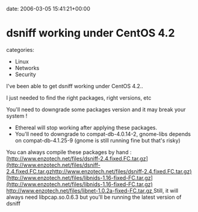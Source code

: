 


date: 2006-03-05 15:41:21+00:00


# dsniff working under CentOS 4.2

categories:
- Linux
- Networks
- Security


I've been able to get dsniff working under CentOS 4.2..

I just needed to find the right packages, right versions, etc

<!-- more -->

You'll need to downgrade some packages version and it may break your system !
- Ethereal will stop working after applying these packages.
- You'll need to downgrade to compat-db-4.0.14-2, gnome-libs depends on compat-db-4.1.25-9 (gnome is still running fine but that's risky)

You can always compile these packages by hand :
[http://www.enzotech.net/files/dsniff-2.4.fixed.FC.tar.gz](http://www.enzotech.net/files/dsniff-2.4.fixed.FC.tar.gzhttp://www.enzotech.net/files/dsniff-2.4.fixed.FC.tar.gz)
[http://www.enzotech.net/files/libnids-1.16-fixed-FC.tar.gz](http://www.enzotech.net/files/libnids-1.16-fixed-FC.tar.gz)
[http://www.enzotech.net/files/libnet-1.0.2a-fixed-FC.tar.gz
](http://www.enzotech.net/files/libnet-1.0.2a-fixed-FC.tar.gz)
Still, it will always need libpcap.so.0.6.3 but you'll be running the latest version of dsniff
